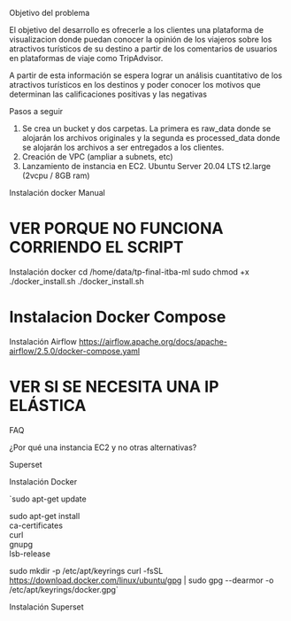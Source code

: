Objetivo del problema

El objetivo del desarrollo es ofrecerle a los clientes una plataforma de visualizacion donde puedan conocer la opinión de los viajeros sobre los atractivos turísticos de su destino a partir de los comentarios de usuarios en plataformas de viaje como TripAdvisor.



A partir de esta información se espera lograr un análisis cuantitativo de los atractivos turísticos en los destinos y poder conocer los motivos que determinan las calificaciones positivas y las negativas 



Pasos a seguir

1. Se crea un bucket y dos carpetas. La primera es raw_data donde se alojarán los archivos originales y la segunda es processed_data donde se alojarán los archivos a ser entregados a los clientes.  
2. Creación de VPC  (ampliar a subnets, etc)
3. Lanzamiento de instancia en EC2.  Ubuntu Server 20.04 LTS  t2.large (2vcpu / 8GB ram)




Instalación docker
Manual 

# VER PORQUE NO FUNCIONA CORRIENDO EL SCRIPT
Instalación docker
cd /home/data/tp-final-itba-ml
sudo chmod +x ./docker_install.sh
./docker_install.sh


# Instalacion Docker Compose



Instalación Airflow
https://airflow.apache.org/docs/apache-airflow/2.5.0/docker-compose.yaml


# VER SI SE NECESITA UNA IP ELÁSTICA

FAQ

¿Por qué una instancia EC2 y no otras alternativas?




Superset

Instalación Docker

`sudo apt-get update

sudo apt-get install \
   ca-certificates \
   curl \
   gnupg \
   lsb-release


sudo mkdir -p /etc/apt/keyrings
curl -fsSL https://download.docker.com/linux/ubuntu/gpg | sudo gpg --dearmor -o /etc/apt/keyrings/docker.gpg`


Instalación Superset
